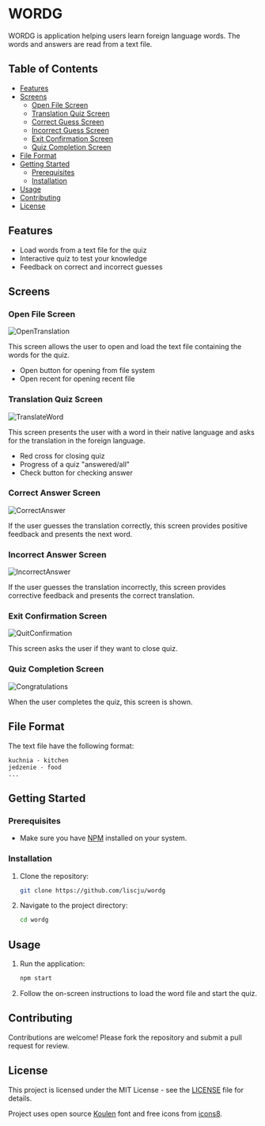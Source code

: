 # WORDG

WORDG is application helping users learn foreign language words. The words and answers are read from a text file.

## Table of Contents

- [Features](#features)
- [Screens](#screens)
  - [Open File Screen](#open-file-screen)
  - [Translation Quiz Screen](#translation-quiz-screen)
  - [Correct Guess Screen](#correct-guess-screen)
  - [Incorrect Guess Screen](#incorrect-guess-screen)
  - [Exit Confirmation Screen](#exit-confirmation-screen)
  - [Quiz Completion Screen](#quiz-completion-screen)
- [File Format](#file-format)
- [Getting Started](#getting-started)
  - [Prerequisites](#prerequisites)
  - [Installation](#installation)
- [Usage](#usage)
- [Contributing](#contributing)
- [License](#license)

## Features

- Load words from a text file for the quiz
- Interactive quiz to test your knowledge
- Feedback on correct and incorrect guesses

## Screens

### Open File Screen

![OpenTranslation](./contrib/screens/OpenTranslation.png)

This screen allows the user to open and load the text file containing the words for the quiz.

- Open button for opening from file system
- Open recent for opening recent file

### Translation Quiz Screen

![TranslateWord](./contrib/screens/TranslateWord.png)

This screen presents the user with a word in their native language and asks for the translation in the foreign language.

- Red cross for closing quiz
- Progress of a quiz "answered/all"
- Check button for checking answer

### Correct Answer Screen

![CorrectAnswer](./contrib/screens/CorrectAnswer.png)

If the user guesses the translation correctly, this screen provides positive feedback and presents the next word.

### Incorrect Answer Screen

![IncorrectAnswer](./contrib/screens/IncorrectAnswer.png)

If the user guesses the translation incorrectly, this screen provides corrective feedback and presents the correct translation.

### Exit Confirmation Screen

![QuitConfirmation](./contrib/screens/QuitConfirmation.png)

This screen asks the user if they want to close quiz.

### Quiz Completion Screen

![Congratulations](./contrib/screens/Congratulations.png)

When the user completes the quiz, this screen is shown.

## File Format

The text file have the following format:

```
kuchnia - kitchen
jedzenie - food
...
```

## Getting Started

### Prerequisites

- Make sure you have [NPM](https://docs.npmjs.com/) installed on your system.

### Installation

1. Clone the repository:
    ```bash
    git clone https://github.com/liscju/wordg
    ```
2. Navigate to the project directory:
    ```bash
    cd wordg
    ```

## Usage

1. Run the application:
    ```bash
    npm start
    ```
2. Follow the on-screen instructions to load the word file and start the quiz.

## Contributing

Contributions are welcome! Please fork the repository and submit a pull request for review.

## License

This project is licensed under the MIT License - see the [LICENSE](LICENSE) file for details.

Project uses open source [Koulen](https://fonts.google.com/specimen/Koulen) font and free icons from [icons8](https://icons8.com/).
